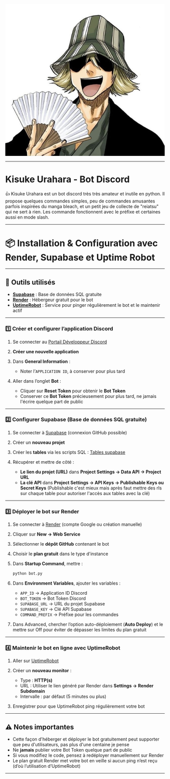 ![kisuke](assets/kisuke.jpg)

---

# Kisuke Urahara - Bot Discord

👍 Kisuke Urahara est un bot discord très très amateur et inutile en python. Il propose quelques commandes simples, peu de commandes amusantes parfois inspirées du manga bleach, et un petit jeu de collecte de "reiatsu" qui ne sert à rien. Les commande fonctionnent avec le préfixe et certaines aussi en mode slash.

---

# 📦 Installation & Configuration avec Render, Supabase et Uptime Robot

---

## 🚀 Outils utilisés

* **[Supabase](https://supabase.com/)** : Base de données SQL gratuite
* **[Render](https://render.com/)** : Hébergeur gratuit pour le bot
* **[UptimeRobot](https://uptimerobot.com/)** : Service pour pinger régulièrement le bot et le maintenir actif

---

### 1️⃣ Créer et configurer l’application Discord

1. Se connecter au [Portail Développeur Discord](https://discord.com/developers/applications)
2. **Créer une nouvelle application**
3. Dans **General Information** :

   * Noter l’`APPLICATION ID`, à conserver pour plus tard
4. Aller dans l’onglet **Bot** :

   * Cliquer sur **Reset Token** pour obtenir le **Bot Token**
   * Conserver ce **Bot Token** précieusement pour plus tard, ne jamais l'écrire quelque part de public

---

### 2️⃣ Configurer Supabase (Base de données SQL gratuite)

1. Se connecter à [Supabase](https://supabase.com/) (connexion GitHub possible)
2. Créer un **nouveau projet**
3. Créer les **tables** via les scripts SQL :
[Tables supabase](assets/SQL_des_tables_supabase)
4. Récupérer et mettre de côté :

   * **Le lien du projet (URL)** dans **Project Settings → Data API → Project URL**
   * **La clé API**  dans **Project Settings → API Keys → Publishable Keys ou Secret Keys** (Publishable c'est mieux mais après faut mettre des rls sur chaque table pour autoriser l'accès aux tables avec la clé)
---

### 3️⃣ Déployer le bot sur Render

1. Se connecter à [Render](https://render.com/) (compte Google ou création manuelle)
2. Cliquer sur **New → Web Service**
3. Sélectionner le **dépôt GitHub** contenant le bot
4. Choisir le **plan gratuit** dans le type d'instance
5. Dans **Startup Command**, mettre :

   ```bash
   python bot.py
   ```
6. Dans **Environment Variables**, ajouter les variables :

   * `APP_ID` → Application ID Discord
   * `BOT_TOKEN` → Bot Token Discord
   * `SUPABASE_URL` → URL du projet Supabase
   * `SUPABASE_KEY` → Clé API Supabase
   *  `COMMAND_PREFIX` → Préfixe pour les commandes 
7. Dans Advanced, chercher l’option auto-déploiement (**Auto Deploy**) et le mettre sur Off pour éviter de dépasser les limites du plan gratuit

---

### 4️⃣ Maintenir le bot en ligne avec UptimeRobot

1. Aller sur [UptimeRobot](https://uptimerobot.com/)
2. Créer un **nouveau monitor** :

   * Type : **HTTP(s)**
   * URL : Utiliser le lien généré par Render dans **Settings → Render Subdomain** 
   * Intervalle : par défaut (5 minutes ou plus)
3. Enregistrer pour que UptimeRobot ping régulièrement votre bot

---

## ⚠️ Notes importantes

* Cette façon d'héberger et déployer le bot gratuitement peut supporter que peu d'utilisateurs, pas plus d'une centaine je pense
* Ne **jamais** publier votre Bot Token quelque part de public
* Si vous modifiez le code, pensez à redéployer manuellement sur Render
* Le plan gratuit Render met votre bot en veille si aucun ping n’est reçu (d’où l’utilisation d’UptimeRobot)

---

